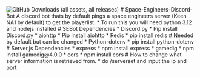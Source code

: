<img alt="GitHub Downloads (all assets, all releases)" src="https://img.shields.io/github/downloads/Mr-Baguetter/Space-Engineers-Discord-Bot/total">
# Space-Engineers-Discord-Bot
A discord bot thats by default pings a space engineers server (Keen NA1 by default) to get the playerlist.
* To run this you will need python 3.12 and nodejs installed
# SEBot Dependencies
* Discord.py
* Pip install Discord.py
* aiohttp
* Pip install aiohttp
* Redis
* pip install redis
# Needed by default but can be changed
* Python-dotenv
* pip install python-dotenv
# Server.js Dependencies
* express
* npm install express
* gamedig
* npm install gamedig@4.0.0
* cors
* npm install cors
# How to change what server information is retrieved from.
* do /serverset and input the ip and port
